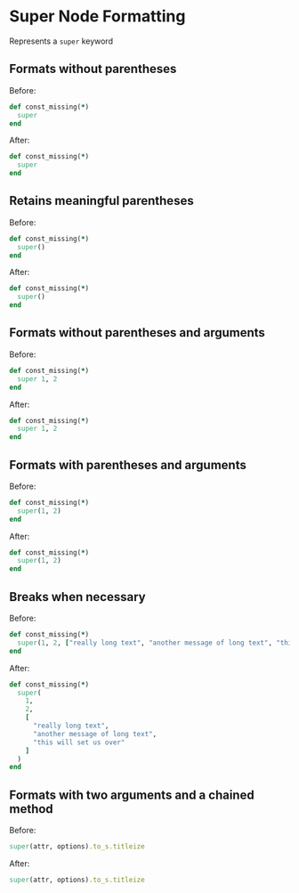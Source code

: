 <!-- BEGIN_AUTOGENERATED -->

# Super Node Formatting

Represents a `super` keyword

<!-- END_AUTOGENERATED -->

## Formats without parentheses

Before:

```ruby
def const_missing(*)
  super
end
```

After:

```ruby
def const_missing(*)
  super
end
```

## Retains meaningful parentheses

Before:

```ruby
def const_missing(*)
  super()
end
```

After:

```ruby
def const_missing(*)
  super()
end
```

## Formats without parentheses and arguments

Before:

```ruby
def const_missing(*)
  super 1, 2
end
```

After:

```ruby
def const_missing(*)
  super 1, 2
end
```

## Formats with parentheses and arguments

Before:

```ruby
def const_missing(*)
  super(1, 2)
end
```

After:

```ruby
def const_missing(*)
  super(1, 2)
end
```

## Breaks when necessary

Before:

```ruby
def const_missing(*)
  super(1, 2, ["really long text", "another message of long text", "this will set us over"])
end
```

After:

```ruby
def const_missing(*)
  super(
    1,
    2,
    [
      "really long text",
      "another message of long text",
      "this will set us over"
    ]
  )
end
```

## Formats with two arguments and a chained method

Before:

```ruby
super(attr, options).to_s.titleize
```

After:

```ruby
super(attr, options).to_s.titleize
```
